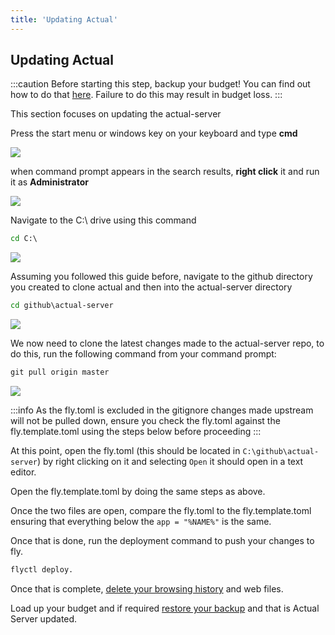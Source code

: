 ```yaml
---
title: 'Updating Actual'
---
```


## Updating Actual

:::caution Before starting this step, backup your budget! You can find out how to do that [here](#exporting-data-from-actual).
Failure to do this may result in budget loss.
:::

This section focuses on updating the actual-server

Press the start menu or windows key on your keyboard and type **cmd**

![](/img/fly/windows-start-1.png)

when command prompt appears in the search results, **right click** it and run it as **Administrator**

![](/img/fly/windows-start-2.png)

Navigate to the C:\ drive using this command

```cmd
cd C:\
```

![](/img/fly/cmd-1.png)

Assuming you followed this guide before, navigate to the github directory you created to clone
actual and then into the actual-server directory

```cmd
cd github\actual-server
```

![](/img/fly/cmd-26.png)

We now need to clone the latest changes made to the actual-server repo, to do this, run the
following command from your command prompt:

```cmd
git pull origin master
```

![](/img/fly/cmd-25.png)

:::info
As the fly.toml is excluded in the gitignore changes made upstream will not be pulled down, ensure you check the fly.toml against the fly.template.toml using the steps below before proceeding
:::

At this point, open the fly.toml (this should be located in `C:\github\actual-server`) by right clicking on it and selecting `Open` it should open in a text editor. 

Open the fly.template.toml by doing the same steps as above.

Once the two files are open, compare the fly.toml to the fly.template.toml ensuring that everything below the `app = "%NAME%"` is the same. 

Once that is done, run the deployment command to push your changes to fly.

```cmd
flyctl deploy.
```

Once that is complete, [delete your browsing history](https://www.howtogeek.com/304218/how-to-clear-your-history-in-any-browser/)
and web files.

Load up your budget and if required [restore your backup](#importing-data-into-actual) and that is
Actual Server updated.
